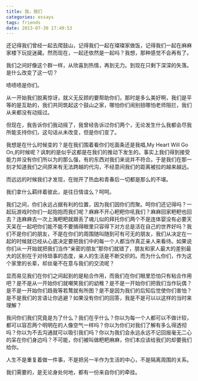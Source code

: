 ```yaml
---
title: 我，我们
categories: essays
tags: friends
date: 2013-07-30 17:49:53
---
```


还记得我们曾经一起去爬鼓山，记得我们一起在璨璨家做饭，记得我们一起在麻麻家楼下玩捉迷藏。然而现在，一起还依然是一起吗？我想，那种感觉不会再有了。

我们之间好像这个群一样，从欣喜到热情，再到无力。到现在只剩下深深的失落。是什么改变了这一切？

啧啧啧是你们。

从一开始我们脱离惊讶，就义无反顾的要帮助你们，那时是多么美好啊，我们是平等的是互助的，我们共同筑起这个鼓山之家，哪怕你们闹别扭哪怕老师阻拦，我们从来都没有动摇过。

但现在，我告诉你们我动摇了，我曾经告诉过你们两个，无论发生什么我都会尽我所能支持你们，这句话从未改变，但是你们变了。

我想是在什么时候变的？是在我们围着看你们吃面条还是我唱,My Heart Will Go On,的时候呢？讽刺的是似乎这都是在我们的推动下发生的。事实上我们得到接受能力并没有你们所以为的那么强，有的东西对我们来说并不符合。于是我们在那一刻才知道我们之间原来有无法跨越的代沟，不经意间我们的距离被拉的越来越远。

而远远的时候我们才发现，在抛开了热血和青春后一切都是那么的不堪。

我们拿什么羁绊着彼此，是往日情谊么？呵呵。

我们之间，你们永远占据有利的位置，因为我们因你们而聚。呵你们还记得吗？一起玩游戏时你们一起抱抱而我们呢？麻麻不开心粑粑你吼我们？麻麻回家粑粑也回去？连麻麻去一次上海粑粑就跟丢了魂儿似的拜托你们两个不是连体婴没有必要天天呆在一起吧你们能不能不要搞得眼里只容得下对方总是活在自己的世界好吗？我们不是你们的朋友，不是在你们的周围随叫随到可有可无的朋友，我们从决定在一起的时候就已经从心底决定要把我们中的每一个人都当作真正亲人来看待。如果说你们从一开始就把我们当作“亲密的朋友”那你们就错了，朋友和家人最大的差别最大的区别在于对待琐事的态度，亲人的生活是不断交织的。而为什么你们，作为这个家里的长辈，却丝毫不在意与我们的交流呢？

显而易见我们在你们之间起到的是粘合作用，而我们在你们眼里恐怕只有粘合作用吧？是不是从一开始你们就嘲笑我们的幼稚？是不是一开始你们把我们当作玩偶？是不是一开始你们趋我等若鹜就有所图？是不是因为我们的后知后觉使你们害怕？是不是我们的言语让你逃避？如果没有你们的回答，我是不是可以以这样的当时来理解？

我问你们我们究竟是为了什么？我们在乎什么？你以为每一个人都可以不做计较，都可以容忍两个明明在的人像空气一样吗？你以为你们对我们了解有多么得透彻吗？你以为不去沟通就可以吸引我们吗？你以为我们会永远永远不记回报毫无二心的呆在你们身边吗？不可能，你们被叫做粑粑麻麻，你们本应该给我们的却要我们给你。

人生不是重复着做一件事，不是把另一半作为生活的中心，不是隔离周围的关系。

我们需要的，是无论身处何地，都有一份来自你们的牵挂。
